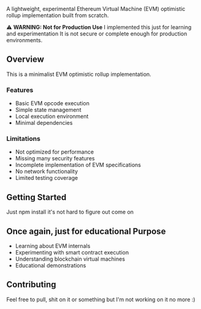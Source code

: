 A lightweight, experimental Ethereum Virtual Machine (EVM) optimistic rollup implementation built from scratch.

⚠️ **WARNING: Not for Production Use**
I implemented this just for learning and experimentation It is not secure or complete enough for production environments.

## Overview

This is a minimalist EVM optimistic rollup implementation.

### Features

- Basic EVM opcode execution
- Simple state management
- Local execution environment
- Minimal dependencies

### Limitations

- Not optimized for performance
- Missing many security features
- Incomplete implementation of EVM specifications
- No network functionality
- Limited testing coverage

## Getting Started

Just npm install it's not hard to figure out come on

## Once again, just for educational Purpose

- Learning about EVM internals
- Experimenting with smart contract execution
- Understanding blockchain virtual machines
- Educational demonstrations

## Contributing

Feel free to pull, shit on it or something but I'm not working on it no more :)
